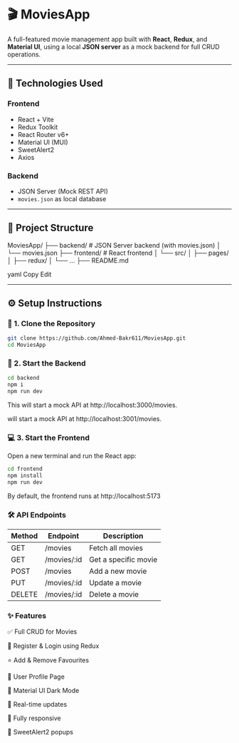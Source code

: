 # 🎬 MoviesApp

A full-featured movie management app built with **React**, **Redux**, and **Material UI**, using a local **JSON server** as a mock backend for full CRUD operations.

---

## 🧰 Technologies Used

### Frontend

- React + Vite
- Redux Toolkit
- React Router v6+
- Material UI (MUI)
- SweetAlert2
- Axios

### Backend

- JSON Server (Mock REST API)
- `movies.json` as local database

---

## 📁 Project Structure

MoviesApp/
├── backend/ # JSON Server backend (with movies.json)
│ └── movies.json
├── frontend/ # React frontend
│ └── src/
│ ├── pages/
│ ├── redux/
│ └── ...
├── README.md

yaml
Copy
Edit

---

## ⚙️ Setup Instructions

### 🔁 1. Clone the Repository

```bash
git clone https://github.com/Ahmed-Bakr611/MoviesApp.git
cd MoviesApp
```

### 🔌 2. Start the Backend

```bash
cd backend
npm i
npm run dev
```

This will start a mock API at http://localhost:3000/movies.

will start a mock API at http://localhost:3001/movies.

### 💻 3. Start the Frontend

Open a new terminal and run the React app:

```bash
cd frontend
npm install
npm run dev
```

By default, the frontend runs at http://localhost:5173

### 🛠 API Endpoints

| Method | Endpoint     | Description          |
| ------ | ------------ | -------------------- |
| GET    | /movies      | Fetch all movies     |
| GET    | /movies/\:id | Get a specific movie |
| POST   | /movies      | Add a new movie      |
| PUT    | /movies/\:id | Update a movie       |
| DELETE | /movies/\:id | Delete a movie       |

### ✨ Features

✅ Full CRUD for Movies

🔐 Register & Login using Redux

⭐ Add & Remove Favourites

👤 User Profile Page

🌙 Material UI Dark Mode

🔄 Real-time updates

📱 Fully responsive

🔔 SweetAlert2 popups
